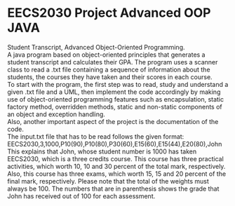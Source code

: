 # EECS2030 Project Advanced OOP JAVA
Student Transcript, Advanced Object-Oriented Programming.\
A java program based on object-oriented principles that generates a student transcript and calculates their GPA.
The program uses a scanner class to read a .txt file containing a sequence of information about the students, the courses they have taken and their scores in each course.\
To start with the program, the first step was to read, study and understand a given .txt file and a UML, then implement the code accordingly by making use of object-oriented programming features such as encapsulation, static factory method, overridden methods, static and non-static components of an object and exception handling.\
Also, another important aspect of the project is the documentation of the code.\
The input.txt file that has to be read follows the given format:\
EECS2030,3,1000,P10(90),P10(80),P30(60),E15(60),E15(44),E20(80),John\
This explains that John, whose student number is 1000 has taken EECS2030, which is a three credits course. This
course has three practical activities, which worth 10, 10 and 30 percent of the total mark, respectively. Also,
this course has three exams, which worth 15, 15 and 20 percent of the final mark, respectively. Please note that
the total of the weights must always be 100. The numbers that are in parenthesis shows the grade that John
has received out of 100 for each assessment. 

